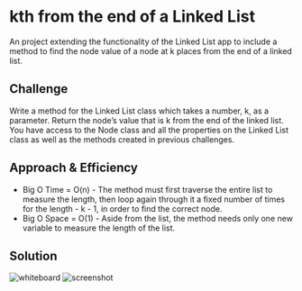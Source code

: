# kth from the end of a Linked List
An project extending the functionality of the Linked List app to include a method to find the node value of a node at k places from the end of a linked list.

## Challenge
Write a method for the Linked List class which takes a number, k, as a parameter. Return the node’s value that is k from the end of the linked list. You have access to the Node class and all the properties on the Linked List class as well as the methods created in previous challenges.

## Approach & Efficiency
- Big O Time = O(n) - The method must first traverse the entire list to measure the length, then loop again through it a fixed number of times for the length - k - 1, in order to find the correct node.
- Big O Space = O(1) - Aside from the list, the method needs only one new variable to measure the length of the list.

## Solution
![whiteboard](https://github.com/mbgoseco/data-structures-and-algorithms/blob/master/Challenges/LinkedList-KthFromEnd/assets/ll_kth_from_end.jpeg)
![screenshot](https://github.com/mbgoseco/data-structures-and-algorithms/blob/master/Challenges/LinkedList-KthFromEnd/assets/screenshot.PNG)
